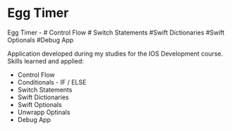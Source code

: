 # Egg Timer 
 Egg Timer - # Control Flow # Switch Statements #Swift Dictionaries #Swift Optionals #Debug App


Application developed during my studies for the IOS Development course.
Skills learned and applied:

- Control Flow
- Conditionals - IF / ELSE 
- Switch Statements 
- Swift Dictionaries 
- Swift Optionals 
- Unwrapp Optinals
- Debug App

